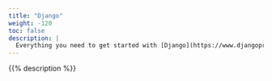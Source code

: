```yaml
---
title: "Django"
weight: -120
toc: false
description: |
  Everything you need to get started with [Django](https://www.djangoproject.com/), a Python framework for web development, on Platform.sh.
---
```


{{% description %}}
